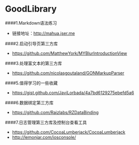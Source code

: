 # GoodLibrary
####1.Markdown语法练习
* 链接地址：http://mahua.jser.me

####2.启动引导页第三方库 
* https://github.com/MatthewYork/MYBlurIntroductionView

####3.处理富文本的第三方库
* https://github.com/nicolasgoutaland/GONMarkupParser

####5.值得学习的一些收藏
* https://gist.github.com/JaviLorbada/4a7bd6129275ebefd5a6

####6.数据绑定第三方库
* https://github.com/Raizlabs/RZDataBinding

####7.日志管理第三方库及控制台查看工具
* https://github.com/CocoaLumberjack/CocoaLumberjack
* http://lemonjar.com/iosconsole/
